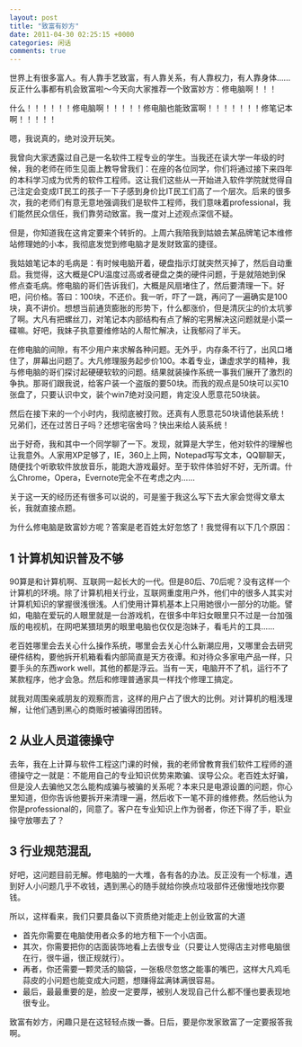 ```yaml
---
layout: post
title: "致富有妙方"
date: 2011-04-30 02:25:15 +0000
categories: 闲话
comments: true
---
```


世界上有很多富人。有人靠手艺致富，有人靠关系，有人靠权力，有人靠身体……反正什么事都有机会致富啦～今天向大家推荐一个致富妙方：修电脑啊！！！

什么！！！！！！修电脑啊！！！！！修电脑也能致富啊！！！！！！！修笔记本啊！！！！！

嗯，我说真的，绝对没开玩笑。

我曾向大家透露过自己是一名软件工程专业的学生。当我还在读大学一年级的时候，我的老师在师生见面上教导曾我们：在座的各位同学，你们将通过接下来四年的本科学习成为优秀的软件工程师。这让我们这些从一开始进入软件学院就觉得自己注定会变成IT民工的孩子一下子感到身价比IT民工们高了一个层次。后来的很多次，我的老师们有意无意地强调我们是软件工程师，我们意味着professional，我们能然民众信任，我们靠劳动致富。我一度对上述观点深信不疑。

但是，你知道我在这肯定要来个转折的。上周六我陪我到姑娘去某品牌笔记本维修站修理她的小本，我彻底发觉到修电脑才是发财致富的捷径。

<!--more-->

我姑娘笔记本的毛病是：有时候电脑开着，硬盘指示灯就突然灭掉了，然后自动重启。我觉得，这大概是CPU温度过高或者硬盘之类的硬件问题，于是就陪她到保修点查毛病。修电脑的哥们告诉我们，大概是风扇堵住了，然后要清理一下。好吧，问价格。答曰：100块，不还价。我一听，吓了一跳，再问了一遍确实是100块，真不讲价。想想当前通货膨胀的形势下，什么都涨价，但是清灰尘的价太坑爹了啊。大凡有把螺丝刀，对笔记本内部结构有点了解的宅男解决这问题就是小菜一碟嘛。好吧，我妹子执意要维修站的人帮忙解决，让我郁闷了半天。

在修电脑的间隙，有不少用户来求解各种问题。无外乎，内存条不行了，出风口堵住了，屏幕出问题了。大凡修理服务起步价100。本着专业，谦虚求学的精神，我与修电脑的哥们探讨起硬硬软软的问题。结果就装操作系统一事我们展开了激烈的争执。那哥们跟我说，给客户装一个盗版的要50块。而我的观点是50块可以买10张盘了，只要认识中文，装个win7绝对没问题，肯定没人愿意花50块装。

然后在接下来的一个小时内，我彻底被打败。还真有人愿意花50块请他装系统！兄弟们，还在过苦日子吗？还想宅宿舍吗？快出来给人装系统！

出于好奇，我和其中一个同学聊了一下。发现，就算是大学生，他对软件的理解也让我意外。人家用XP足够了，IE，360上上网，Notepad写写文本，QQ聊聊天，随便找个听歌软件放放音乐，能跑大游戏最好。至于软件体验好不好，无所谓。什么Chrome，Opera，Evernote完全不在考虑之内……

关于这一天的经历还有很多可以说的，可是鉴于我这么写下去大家会觉得文章太长，我就直接点题。

为什么修电脑是致富妙方呢？答案是老百姓太好忽悠了！我觉得有以下几个原因：

## 1 计算机知识普及不够

90算是和计算机啊、互联网一起长大的一代。但是80后、70后呢？没有这样一个计算机的环境。除了计算机相关行业，互联网重度用户外，他们中的很多人其实对计算机知识的掌握很浅很浅。人们使用计算机基本上只用她很小一部分的功能。譬如，电脑在爱玩的人眼里就是一台游戏机，在很多中年妇女眼里只不过是一台加强版的电视机，在网吧某猥琐男的眼里电脑也仅仅是泡妹子，看毛片的工具……

老百姓哪里会去关心什么操作系统，哪里会去关心什么新潮应用，又哪里会去研究硬件结构，要他拆开机箱看看内部简直是天方夜谭。和对待众多家电产品一样，只要手头的东西work well，其他的都是浮云。当有一天，电脑开不了机，运行不了某款程序，他才会急。然后和修理普通家具一样找个修理工搞定。

就我对周围亲戚朋友的观察而言，这样的用户占了很大的比例。对计算机的粗浅理解，让他们遇到黑心的商贩时被骗得团团转。

## 2 从业人员道德操守

去年，我在上计算与软件工程这门课的时候，我的老师曾教育我们软件工程师的道德操守之一就是：不能用自己的专业知识优势来欺骗、误导公众。老百姓太好骗，但是没人去骗他又怎么能构成骗与被骗的关系呢？本来只是电源设置的问题，你心里知道，但你告诉他要拆开来清理一遍，然后收下一笔不菲的维修费。然后他认为你是professional的，同意了。客户在专业知识上作为弱者，你还下得了手，职业操守放哪去了？

## 3 行业规范混乱

好吧，这问题目前无解。修电脑的一大堆，各有各的办法。反正没有一个标准，遇到好人小问题几乎不收钱，遇到黑心的随手就给你换点垃圾部件还傲慢地找你要钱。

所以，这样看来，我们只要具备以下资质绝对能走上创业致富的大道

* 首先你需要在电脑使用者众多的地方租下一个小店面。
* 其次，你需要把你的店面装饰地看上去很专业（只要让人觉得店主对修电脑很在行，很牛逼，很正规就行）。
* 再者，你还需要一颗灵活的脑袋，一张极尽忽悠之能事的嘴巴，这样大凡鸡毛蒜皮的小问题也能变成大问题，想赚得盆满钵满很容易。
* 最后，最最重要的是，脸皮一定要厚，被别人发现自己什么都不懂也要表现地很专业。

致富有妙方，闲趣只是在这轻轻点拨一番。日后，要是你发家致富了一定要报答我啊。

